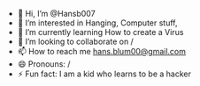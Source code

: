 - 👋 Hi, I’m @Hansb007
- 👀 I’m interested in Hanging, Computer stuff, 
- 🌱 I’m currently learning How to create a Virus
- 💞️ I’m looking to collaborate on /
- 📫 How to reach me hans.blum00@gmail.com
- 😄 Pronouns: /
- ⚡ Fun fact: I am a kid who learns to be a hacker

<!---
Hansb007/Hansb007 is a ✨ special ✨ repository because its `README.md` (this file) appears on your GitHub profile.
You can click the Preview link to take a look at your changes.
--->


 
